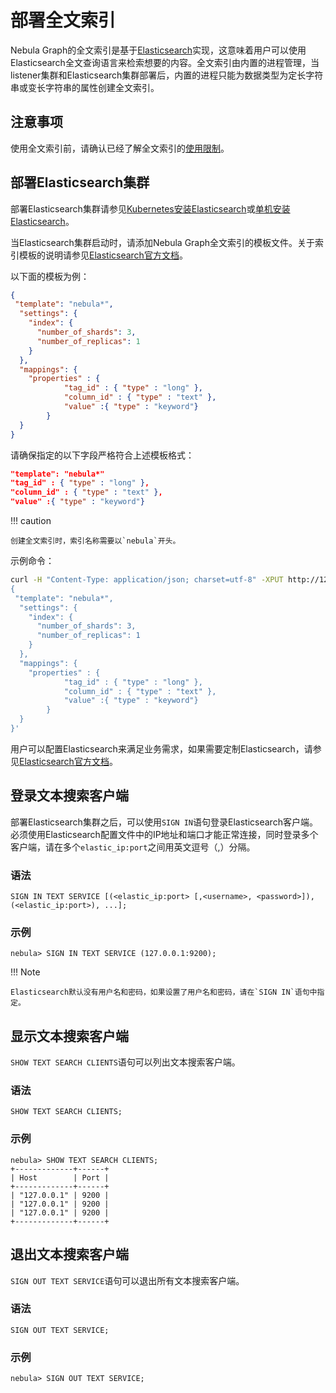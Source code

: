 # 部署全文索引

Nebula Graph的全文索引是基于[Elasticsearch](https://en.wikipedia.org/wiki/Elasticsearch)实现，这意味着用户可以使用Elasticsearch全文查询语言来检索想要的内容。全文索引由内置的进程管理，当listener集群和Elasticsearch集群部署后，内置的进程只能为数据类型为定长字符串或变长字符串的属性创建全文索引。

## 注意事项

使用全文索引前，请确认已经了解全文索引的[使用限制](../../4.deployment-and-installation/6.deploy-text-based-index/1.text-based-index-restrictions.md)。

## 部署Elasticsearch集群

部署Elasticsearch集群请参见[Kubernetes安装Elasticsearch](https://www.elastic.co/guide/en/cloud-on-k8s/current/k8s-deploy-elasticsearch.html)或[单机安装Elasticsearch](https://www.elastic.co/guide/en/elasticsearch/reference/7.15/targz.html)。

当Elasticsearch集群启动时，请添加Nebula Graph全文索引的模板文件。关于索引模板的说明请参见[Elasticsearch官方文档](https://www.elastic.co/guide/en/elasticsearch/reference/current/index-templates.html)。

以下面的模板为例：

```json
{
 "template": "nebula*",
  "settings": {
    "index": {
      "number_of_shards": 3,
      "number_of_replicas": 1
    }
  },
  "mappings": {
    "properties" : {
            "tag_id" : { "type" : "long" },
            "column_id" : { "type" : "text" },
            "value" :{ "type" : "keyword"}
        }
  }
}
```

请确保指定的以下字段严格符合上述模板格式：

```json
"template": "nebula*"
"tag_id" : { "type" : "long" },
"column_id" : { "type" : "text" },
"value" :{ "type" : "keyword"}
```

!!! caution

    创建全文索引时，索引名称需要以`nebula`开头。

示例命令：

```bash
curl -H "Content-Type: application/json; charset=utf-8" -XPUT http://127.0.0.1:9200/_template/nebula_index_template -d '
{
 "template": "nebula*",
  "settings": {
    "index": {
      "number_of_shards": 3,
      "number_of_replicas": 1
    }
  },
  "mappings": {
    "properties" : {
            "tag_id" : { "type" : "long" },
            "column_id" : { "type" : "text" },
            "value" :{ "type" : "keyword"}
        }
  }
}'
```

用户可以配置Elasticsearch来满足业务需求，如果需要定制Elasticsearch，请参见[Elasticsearch官方文档](https://www.elastic.co/guide/en/elasticsearch/reference/current/settings.html)。

## 登录文本搜索客户端

部署Elasticsearch集群之后，可以使用`SIGN IN`语句登录Elasticsearch客户端。必须使用Elasticsearch配置文件中的IP地址和端口才能正常连接，同时登录多个客户端，请在多个`elastic_ip:port`之间用英文逗号（,）分隔。

### 语法

```ngql
SIGN IN TEXT SERVICE [(<elastic_ip:port> [,<username>, <password>]), (<elastic_ip:port>), ...];
```

### 示例

```ngql
nebula> SIGN IN TEXT SERVICE (127.0.0.1:9200);
```

!!! Note

    Elasticsearch默认没有用户名和密码，如果设置了用户名和密码，请在`SIGN IN`语句中指定。

## 显示文本搜索客户端

`SHOW TEXT SEARCH CLIENTS`语句可以列出文本搜索客户端。

### 语法

```ngql
SHOW TEXT SEARCH CLIENTS;
```

### 示例

```ngql
nebula> SHOW TEXT SEARCH CLIENTS;
+-------------+------+
| Host        | Port |
+-------------+------+
| "127.0.0.1" | 9200 |
| "127.0.0.1" | 9200 |
| "127.0.0.1" | 9200 |
+-------------+------+
```

## 退出文本搜索客户端

`SIGN OUT TEXT SERVICE`语句可以退出所有文本搜索客户端。

### 语法

```ngql
SIGN OUT TEXT SERVICE;
```

### 示例

```ngql
nebula> SIGN OUT TEXT SERVICE;
```
